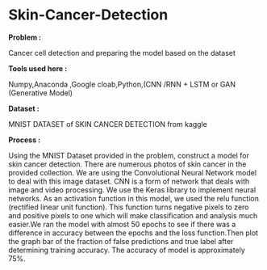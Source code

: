 # Skin-Cancer-Detection


**Problem :**                                                               

Cancer cell detection and preparing the model based on the dataset


**Tools used here :**  

Numpy,Anaconda ,Google cloab,Python,(CNN /RNN + LSTM or GAN (Generative Model)


**Dataset :**   

MNIST DATASET of SKIN CANCER DETECTION from kaggle


**Process :** 

Using the MNIST Dataset provided in the problem, construct a model for skin cancer detection. There are numerous photos of skin cancer in the provided collection. We are using the Convolutional Neural Network model to deal with this image dataset. CNN is a form of network that deals with image and video processing. We use the Keras library to implement neural networks. As an activation function in this model, we used the relu function (rectified linear unit function). This function turns negative pixels to zero and positive pixels to one which will make classification and analysis much easier.We ran the model with almost 50 epochs to see if there was a difference in accuracy between the epochs and the loss function.Then plot the graph bar of the fraction of false predictions and true label after determining training accuracy. The accuracy of model is approximately 75%.
